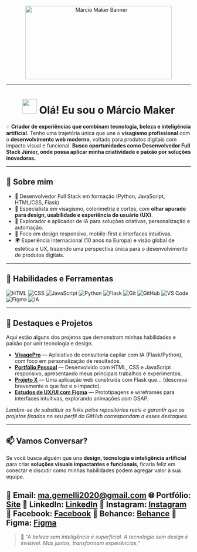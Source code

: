 <p align="center">
  <img src="https://static01.nyt.com/images/2020/01/01/business/01Techfix-print/01Techfix-print-superJumbo.gif" alt="Márcio Maker Banner" width="400" height="200" />
</p>

---

<h1 align="center">
  <img src="https://media.giphy.com/media/hvRJCLFzcasrR4ia7z/giphy.gif" width="40"/>    
  Olá! Eu sou o <strong>Márcio Maker</strong>
</h1>

💡 **Criador de experiências que combinam tecnologia, beleza e inteligência artificial.**
Tenho uma trajetória única que une o **visagismo profissional** com o **desenvolvimento web moderno**, voltado para produtos digitais com impacto visual e funcional. **Busco oportunidades como Desenvolvedor Full Stack Júnior, onde possa aplicar minha criatividade e paixão por soluções inovadoras.**

---

## 🧠 Sobre mim

- 🚀 Desenvolvedor Full Stack em formação (Python, JavaScript, HTML/CSS, Flask)
- 🎨 Especialista em visagismo, colorimetria e cortes, com **olhar apurado para design, usabilidade e experiência do usuário (UX)**.
- 🤖 Explorador e aplicador de IA para soluções criativas, personalização e automação.
- 📱 Foco em design responsivo, mobile-first e interfaces intuitivas.
- 🌍 Experiência internacional (10 anos na Europa) e visão global de estética e UX, trazendo uma perspectiva única para o desenvolvimento de produtos digitais.

---

## 🚀 Habilidades e Ferramentas

![HTML](https://img.shields.io/badge/HTML-5-orange?style=flat&logo=html5)
![CSS](https://img.shields.io/badge/CSS-3-blue?style=flat&logo=css3)
![JavaScript](https://img.shields.io/badge/JavaScript-ES6-yellow?style=flat&logo=javascript)
![Python](https://img.shields.io/badge/Python-3.11-blue?style=flat&logo=python)
![Flask](https://img.shields.io/badge/Flask-API-white?style=flat&logo=flask)
![Git](https://img.shields.io/badge/Git-version%20control-F05032?style=flat&logo=git&logoColor=white) 
![GitHub](https://img.shields.io/badge/GitHub-profile-181717?style=flat&logo=github&logoColor=white) 
![VS Code](https://img.shields.io/badge/VS%20Code-editor-007ACC?style=flat&logo=visual-studio-code)
![Figma](https://img.shields.io/badge/Figma-UX%2FUI-purple?style=flat&logo=figma)
![IA](https://img.shields.io/badge/IA-Integrada-black?style=flat&logo=openai)

---

## 📌 Destaques e Projetos

Aqui estão alguns dos projetos que demonstram minhas habilidades e paixão por unir tecnologia e design.

* **[VisagePro](https://github.com/seu-usuario/visagepro-repo-link)** — Aplicativo de consultoria capilar com IA (Flask/Python), com foco em personalização de resultados.
* **[Portfólio Pessoal](https://github.com/seu-usuario/portfolio-repo-link)** — Desenvolvido com HTML, CSS e JavaScript responsivo, apresentando meus principais trabalhos e experimentos.
* **[Projeto X](https://github.com/seu-usuario/projeto-x-repo-link)** — Uma aplicação web construída com Flask que... (descreva brevemente o que faz e o impacto).
* **[Estudos de UX/UI com Figma](https://www.figma.com/file/seu-link-figma)** — Prototipagens e wireframes para interfaces intuitivas, explorando animações com GSAP.

*Lembre-se de substituir os links pelos repositórios reais e garantir que os projetos fixados no seu perfil do GitHub correspondam a esses destaques.*

---

## 📫 Vamos Conversar?

Se você busca alguém que una **design, tecnologia e inteligência artificial** para criar **soluções visuais impactantes e funcionais**, ficaria feliz em conectar e discutir como minhas habilidades podem agregar valor à sua equipe.

📧 **Email:** ma.gemelli2020@gmail.com
🌐 **Portfólio:** [Site](https://github.com/marcio-maker)
🔗 **LinkedIn:** [LinkedIn](www.linkedin.com/in/márciogemelli)
📸 **Instagram:** [Instagram](https://www.instagram.com/marcio_.dev/)
📘 **Facebook:** [Facebook](https://www.facebook.com/marcio.dev.2025/)
🎨 **Behance:** [Behance](https://www.behance.net/0faa6a9e)
📐 **Figma:** [Figma](https://www.figma.com/@marciogemelli)
---

> 💬 *“A beleza sem inteligência é superficial. A tecnologia sem design é invisível. Mas juntos, transformam experiências.”*
